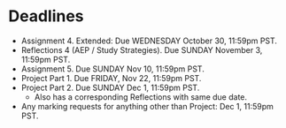 # Deadlines

- Assignment 4. Extended: Due WEDNESDAY October 30, 11:59pm PST.
- Reflections 4 (AEP / Study Strategies). Due SUNDAY November 3, 11:59pm PST.
- Assignment 5. Due SUNDAY Nov 10, 11:59pm PST.
- Project Part 1. Due FRIDAY, Nov 22, 11:59pm PST.
- Project Part 2. Due SUNDAY Dec 1, 11:59pm PST.
  - Also has a corresponding Reflections with same due date.
- Any marking requests for anything other than Project: Dec 1, 11:59pm PST.

